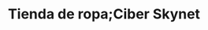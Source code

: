 ---
title: "Tienda de ropa;Ciber Skynet"
url: /tapaxco/tienda-de-ropa-ciber-skynet/
shop: Kleidung
---